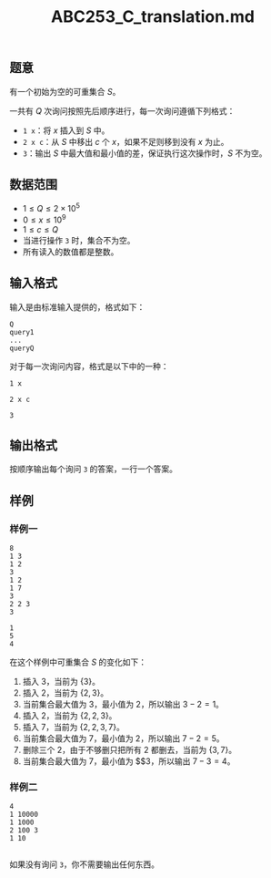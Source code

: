 ﻿---
title: "ABC253_C_translation.md"
tags: []
author: ""
created: ""
---

## 题意
有一个初始为空的可重集合 $S$。

一共有 $Q$ 次询问按照先后顺序进行，每一次询问遵循下列格式：

- `1 x`：将 $x$ 插入到 $S$ 中。
- `2 x c`：从 $S$ 中移出 $c$ 个 $x$，如果不足则移到没有 $x$ 为止。
- `3`：输出 $S$ 中最大值和最小值的差，保证执行这次操作时，$S$ 不为空。

## 数据范围

- $1 \le Q \le 2 \times 10^5$
- $0 \le x \le 10^9$
- $1 \le c \le Q$
- 当进行操作 `3` 时，集合不为空。
- 所有读入的数值都是整数。

## 输入格式

输入是由标准输入提供的，格式如下：

```
Q
query1
...
queryQ
```

对于每一次询问内容，格式是以下中的一种：

```
1 x
```

```
2 x c
```

```
3 
```

## 输出格式

按顺序输出每个询问 `3` 的答案，一行一个答案。

## 样例

### 样例一

```
8
1 3
1 2
3
1 2
1 7
3
2 2 3
3
```

```
1
5
4
```

在这个样例中可重集合 $S$ 的变化如下：

1. 插入 $3$，当前为 $\{3\}$。
2. 插入 $2$，当前为 $\{2,3\}$。
3. 当前集合最大值为 $3$，最小值为 $2$，所以输出 $3-2=1$。
4. 插入 $2$，当前为 $\{2,2,3\}$。
5. 插入 $7$，当前为 $\{2,2,3,7\}$。
6. 当前集合最大值为 $7$，最小值为 $2$，所以输出 $7-2=5$。
7. 删除三个 $2$，由于不够删只把所有 $2$ 都删去，当前为 $\{3,7\}$。
8. 当前集合最大值为 $7$，最小值为 $$3，所以输出 $7-3=4$。

### 样例二

```
4
1 10000
1 1000
2 100 3
1 10
```

```

```

如果没有询问 `3`，你不需要输出任何东西。


